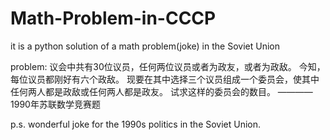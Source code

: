 # Math-Problem-in-CCCP
it is  a python solution of a math problem(joke) in the Soviet Union 

problem:
议会中共有30位议员，任何两位议员或者为政友，或者为政敌。
今知，每位议员都刚好有六个政敌。
现要在其中选择三个议员组成一个委员会，使其中任何两人都是政敌或任何两人都是政友。
试求这样的委员会的数目。
————1990年苏联数学竞赛题

p.s. wonderful joke for the 1990s politics in the Soviet Union.
